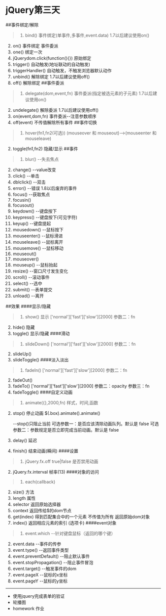 # jQuery第三天

##事件绑定/解除
>1. bind()   事件绑定(单事件,多事件,event.data) 1.7以后建议使用on()
2. on()     事件绑定  事件委派   
3. one()    绑定一次
4. jQuerydom.click(function(){})  原始绑定
5. trigger()	自动触发(地址联动的自动触发)
6. triggerHandler()  自动触发，不触发浏览器默认动作
7. unbind()    解除绑定 1.7以后建议使用off()
8. off()		解除绑定
##事件委派
>1. delegate(dom,event,fn)   事件委派(指定被选元素的子元素)  1.7以后建议使用on()
2. undelegate() 			解除委派    				  1.7以后建议使用off()
3. on(event,dom,fn)          事件委派--注意参数顺序
4. off(event)				不传值解除所有事件
##事件切换
>1. hover(fn1,fn2(可选))   (mouseover 和 mouseout)-->(mouseenter 和 mouseleave)
2. toggle(fn1,fn2)  隐藏/显示
##事件
>1. blur()   		--失去焦点
2. change()   		--value改变
3. click()    		--单击
4. dblclick()  	--双击
5. error()  		--错误   1.8以后废弃的事件
6. focus()		 	--获取焦点
7. focusin()		
8. focusout()	
9. keydown()   	--键盘按下	
10. keypress() 	--键盘按下(可见字符)
11. keyup()		--键盘提起
12. mousedown()  	--鼠标按下
13. mouseenter()    --鼠标滑进
14. mouseleave() 	--鼠标离开
15. mousemove()   	--鼠标移动
16. mouseout()
17. mouseover()
18. mouseup()	    	--鼠标抬起
19. resize()       	--窗口尺寸发生变化
20. scroll()	 	--滚动事件
21. select()	   	--选中
22. submit()	   	--表单提交
23. unload()	  	--离开

##效果
####显示/隐藏
>1. show()   显示  ['normal']['fast']['slow'][2000]  参数二：fn
2. hide()   隐藏
3. toggle() 显示/隐藏
####滑动
>1. slideDown()  ['normal']['fast']['slow'][2000]  参数二：fn
2. slideUp()
3. slideToggle()
####淡入淡出
>1. fadeIn()  ['normal']['fast']['slow'][2000]  参数二：fn
2. fadeOut()
3. fadeTo()  ['normal']['fast']['slow'][2000]  参数二：opacity  参数三：fn
4. fadeToggle()
####自定义动画
>1. animate({},2000,fn)  样式，时间,函数
2. stop()			停止动画 $(.box).animate().animate()   

	--stop()只阻止当前
	可选参数一：是否应该清除动画队列。默认是 false
	可选参数二：参数规定是否立即完成当前动画。默认是 false
3. delay()			延迟
4. finish()		结束动画(瞬间)
####设置
>1. jQuery.fx.off   true|false  是否禁用动画
2. jQuery.fx.interval   帧率(13)
####对象的访问
>1. each(callback)
2. size()  方法
3. length  属性
4. selector	 返回原始选择器
5. context     返回传给$的dom节点
6. get(index)	得到匹配集合中的一个元素   不传值为所有  返回原始dom对象
7. index()    返回相应元素的索引   (选项卡)
####event对象
>1. event.which  --针对键盘鼠标（返回的哪个键）
2. event.data   --事件的传参
3. event.type()   --返回事件类型
4. event.preventDefault()  --阻止默认事件
5. event.stopPropagation() --阻止事件冒泡
6. event.target()		    --触发事件的dom
7. event.pageX			--鼠标的x坐标
8. event.pageY			--鼠标的y坐标

---
* 使用jquery完成表单的验证
* 轮播图 
* homework 作业
